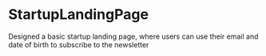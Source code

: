 # StartupLandingPage
Designed a basic startup landing page, where users can use their email and date of birth to subscribe to the newsletter

